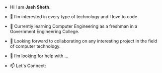 - Hi I am **Jash Sheth**.

- 🔭 I’m interested in every type of technology and I love to code
- 🌱  Currently learning Computer Engineering as a freshman in a Government Engineering College.
- 👯  Looking forward to collaborating on any interesting project in the field of computer technology.
- 🤔 I’m looking for help with ...
- 📫  Let's Connect:
